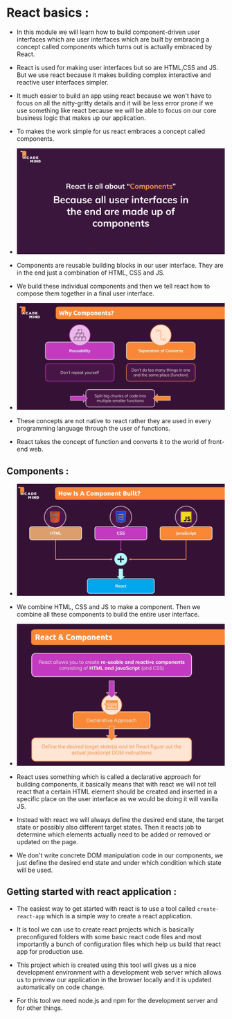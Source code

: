 # React basics :

* In this module we will learn how to build component-driven user interfaces which are user interfaces which are built by embracing a concept called components which turns out is actually embraced by React. 

* React is used for making user interfaces but so are HTML,CSS and JS. But we use react because it makes building complex interactive and reactive user interfaces simpler.

* It much easier to build an app using react because we won't have to focus on all the nitty-gritty details and it will be less error prone if we use something like react because we will be able to focus on our core business logic that makes up our application.

* To makes the work simple for us react embraces a concept called components.

* ![](2022-06-15-23-30-24.png)

* Components are reusable building blocks in our user interface. They are in the end just a combination of HTML, CSS and JS.

* We build these individual components and then we tell react how to compose them together in a final user interface.

* ![](2022-06-15-23-36-11.png)

* These concepts are not native to react rather they are used in every programming language through the user of functions.

* React takes the concept of function and converts it to the world of front-end web.

## Components :

* ![](2022-06-15-23-38-36.png)

* We combine HTML, CSS and JS to make a component. Then we combine all these components to build the entire user interface.

* ![](2022-06-15-23-43-15.png)

* React uses something which is called a declarative approach for building components, it basically means that with react we will not tell react that a certain HTML element should be created and inserted in a specific place on the user interface as we would be doing it will vanilla JS.

* Instead with react we will always define the desired end state, the target state or possibly also different target states. Then it reacts job to determine which elements actually need to be added or removed or updated on the page.

* We don't write concrete DOM manipulation code in our components, we just define the desired end state and under which condition which state will be used.

## Getting started with react application :

* The easiest way to get started with react is to use a tool called `create-react-app` which is a simple way to create a react application.

* It is tool we can use to create react projects which is basically preconfigured folders with some basic react code files and most importantly a bunch of configuration files which help us build that react app for production use.

* This project which is created using this tool will gives us a nice development environment with a development web server which allows us to preview our application in the browser locally and it is updated automatically on code change.

* For this tool we need node.js and npm for the development server and for other things.